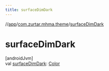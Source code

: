 ```yaml
---
title: surfaceDimDark
---
```

//[app](../../index.html)/[com.zurtar.mhma.theme](index.html)/[surfaceDimDark](surface-dim-dark.html)



# surfaceDimDark



[androidJvm]\
val [surfaceDimDark](surface-dim-dark.html): [Color](https://developer.android.com/reference/kotlin/androidx/compose/ui/graphics/Color.html)




